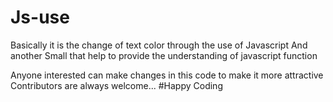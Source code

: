 # Js-use

Basically it is the change of text color through the use of Javascript 
And another Small that help to provide the understanding of javascript function

Anyone interested can make changes in this code to make it more attractive
Contributors are always welcome...
#Happy Coding
